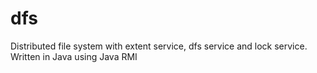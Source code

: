 # dfs
Distributed file system with extent service, dfs service and lock service. Written in Java using Java RMI
